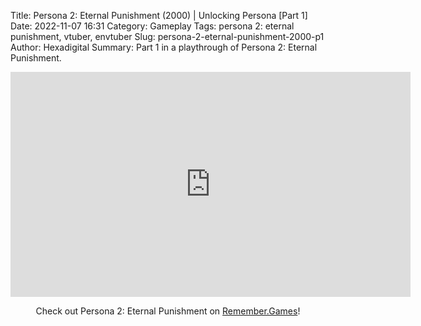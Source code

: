 Title: Persona 2: Eternal Punishment (2000) | Unlocking Persona [Part 1]
Date: 2022-11-07 16:31
Category: Gameplay
Tags: persona 2: eternal punishment, vtuber, envtuber
Slug: persona-2-eternal-punishment-2000-p1
Author: Hexadigital
Summary: Part 1 in a playthrough of Persona 2: Eternal Punishment.

<center><iframe src="https://www.youtube.com/embed/36HIHfsQHUU?feature=oembed" allow="accelerometer; autoplay; encrypted-media; gyroscope; picture-in-picture" width="640" height="360" frameborder="0"></iframe>

Check out Persona 2: Eternal Punishment on [Remember.Games](https://remember.games/game/4628/persona-2-eternal-punishment/)!</center>